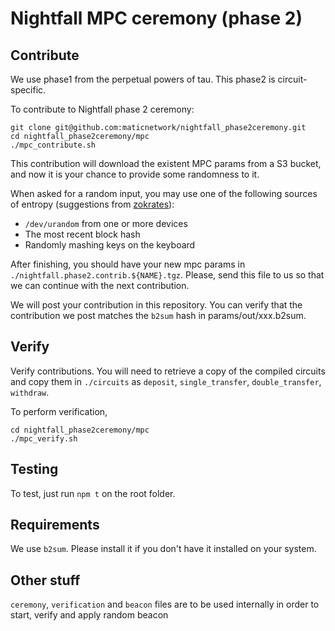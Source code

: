 # Nightfall MPC ceremony (phase 2)

## Contribute
We use phase1 from the perpetual powers of tau. This phase2 is circuit-specific.

To contribute to Nightfall phase 2 ceremony:

```
git clone git@github.com:maticnetwork/nightfall_phase2ceremony.git
cd nightfall_phase2ceremony/mpc
./mpc_contribute.sh
```

This contribution will download the existent MPC params from a S3 bucket, and now it is your chance to provide some randomness to it.

When asked for a random input, you may use one of the following sources of entropy (suggestions from [zokrates](https://zokrates.github.io/toolbox/trusted_setup.html)):

- `/dev/urandom` from one or more devices
- The most recent block hash
- Randomly mashing keys on the keyboard

After finishing, you should have your new mpc params in `./nightfall.phase2.contrib.${NAME}.tgz`. Please, send this file to us so that we can continue
with the next contribution. 

We will post your contribution in this repository. You can verify that the contribution we post matches the `b2sum` hash in params/out/xxx.b2sum.

## Verify
Verify contributions. You will need to retrieve a copy of the compiled circuits and copy them in `./circuits` as `deposit`, `single_transfer`, `double_transfer`, `withdraw`.

To perform verification, 
```
cd nightfall_phase2ceremony/mpc
./mpc_verify.sh
```

## Testing

To test, just run `npm t` on the root folder.


## Requirements
We use `b2sum`. Please install it if you don't have it installed on your system.

## Other stuff

```ceremony```, ```verification``` and ```beacon``` files are to be used internally in order to start, verify and apply random beacon
